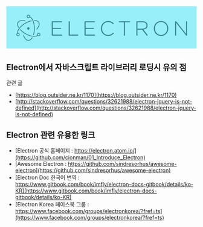 

<img src="ASSETS/electron.png" alt="JavaScript">

## Electron에서 자바스크립트 라이브러리 로딩시 유의 점

관련 글 
- [https://blog.outsider.ne.kr/1170](https://blog.outsider.ne.kr/1170)
- [http://stackoverflow.com/questions/32621988/electron-jquery-is-not-defined](http://stackoverflow.com/questions/32621988/electron-jquery-is-not-defined)


## Electron 관련 유용한 링크

- [Electron 공식 홈페이지 : https://electron.atom.io/](https://github.com/cionman/01_Introduce_Electron)</br>
- [Awesome Electron : https://github.com/sindresorhus/awesome-electron](https://github.com/sindresorhus/awesome-electron)</br>
- [Electron Doc 한국어 번역 : https://www.gitbook.com/book/imfly/electron-docs-gitbook/details/ko-KR](https://www.gitbook.com/book/imfly/electron-docs-gitbook/details/ko-KR)</br>
- [Electron Korea 페이스북 그룹 : https://www.facebook.com/groups/electronkorea/?fref=ts](https://www.facebook.com/groups/electronkorea/?fref=ts)






 




